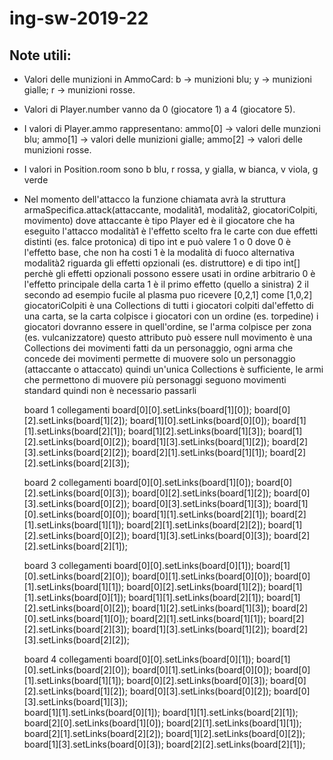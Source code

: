 # ing-sw-2019-22

**Note utili:**
-
- Valori delle munizioni in AmmoCard: b -> munizioni blu; y -> munizioni gialle; r -> munizioni rosse.
- Valori di Player.number vanno da 0 (giocatore 1) a 4 (giocatore 5).
- I valori di Player.ammo rappresentano: ammo[0] -> valori delle munzioni blu; ammo[1] -> valori delle munizioni gialle; ammo[2] -> valori delle munizioni rosse.
- I valori in Position.room sono b blu, r rossa, y gialla, w bianca, v viola, g verde
- Nel momento dell'attacco la funzione chiamata avrà la struttura armaSpecifica.attack(attaccante, modalità1, modalità2, giocatoriColpiti, movimento)
    dove
    attaccante è tipo Player ed è il giocatore che ha eseguito l'attacco
    modalità1 è l'effetto scelto fra le carte con due effetti distinti (es. falce protonica) di tipo int e può valere 1 o 0 dove
        0 è l'effetto base, che non ha costi
        1 è la modalità di fuoco alternativa
    modalità2 riguarda gli effetti opzionali (es. distruttore) e di tipo int[] perchè gli effetti opzionali possono essere usati in ordine arbitrario
        0 è l'effetto principale della carta
        1 è il primo effetto (quello a sinistra)
        2 il secondo
        ad esempio fucile al plasma puo ricevere [0,2,1] come [1,0,2]
    giocatoriColpiti è una Collections di tutti i giocatori colpiti dal'effetto di una carta, se la carta colpisce i giocatori con un ordine (es. torpedine) i giocatori dovranno essere in quell'ordine, se l'arma colpisce per zona (es. vulcanizzatore) questo attributo può essere null
    movimento è una Collections dei movimenti fatti da un personaggio, ogni arma che concede dei movimenti permette di muovere solo un personaggio (attaccante o attaccato) quindi un'unica Collections è sufficiente, le armi che permettono di muovere più personaggi seguono movimenti standard quindi non è necessario passarli
    
    
    board 1 collegamenti
    board[0][0].setLinks(board[1][0]);
    board[0][2].setLinks(board[1][2]);
    board[1][0].setLinks(board[0][0]);
    board[1][1].setLinks(board[2][1]);
    board[1][2].setLinks(board[1][3]);
    board[1][2].setLinks(board[0][2]);
    board[1][3].setLinks(board[1][2]);
    board[2][3].setLinks(board[2][2]);
    board[2][1].setLinks(board[1][1]);
    board[2][2].setLinks(board[2][3]);
    
    board 2 collegamenti
    board[0][0].setLinks(board[1][0]);
    board[0][2].setLinks(board[0][3]);
    board[0][2].setLinks(board[1][2]);
    board[0][3].setLinks(board[0][2]);
    board[0][3].setLinks(board[1][3]);
    board[1][0].setLinks(board[0][0]);
    board[1][1].setLinks(board[2][1]);
    board[2][1].setLinks(board[1][1]);
    board[2][1].setLinks(board[2][2]);
    board[1][2].setLinks(board[0][2]);
    board[1][3].setLinks(board[0][3]);
    board[2][2].setLinks(board[2][1]);
    
    board 3 collegamenti
    board[0][0].setLinks(board[0][1]);
    board[1][0].setLinks(board[2][0]);
    board[0][1].setLinks(board[0][0]);
    board[0][1].setLinks(board[1][1]);
    board[0][2].setLinks(board[1][2]);
    board[1][1].setLinks(board[0][1]);
    board[1][1].setLinks(board[2][1]);
    board[1][2].setLinks(board[0][2]);
    board[1][2].setLinks(board[1][3]);
    board[2][0].setLinks(board[1][0]);
    board[2][1].setLinks(board[1][1]);
    board[2][2].setLinks(board[2][3]);
    board[1][3].setLinks(board[1][2]);
    board[2][3].setLinks(board[2][2]);
    
    board 4 collegamenti
    board[0][0].setLinks(board[0][1]);
    board[1][0].setLinks(board[2][0]);
    board[0][1].setLinks(board[0][0]);
    board[0][1].setLinks(board[1][1]);
    board[0][2].setLinks(board[0][3]);
    board[0][2].setLinks(board[1][2]);
    board[0][3].setLinks(board[0][2]);
    board[0][3].setLinks(board[1][3]);  
    board[1][1].setLinks(board[0][1]);
    board[1][1].setLinks(board[2][1]);
    board[2][0].setLinks(board[1][0]);
    board[2][1].setLinks(board[1][1]);
    board[2][1].setLinks(board[2][2]);
    board[1][2].setLinks(board[0][2]);
    board[1][3].setLinks(board[0][3]);
    board[2][2].setLinks(board[2][1]);